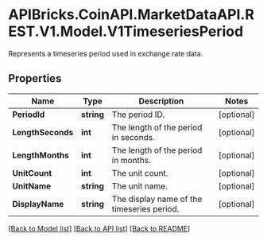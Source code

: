 # APIBricks.CoinAPI.MarketDataAPI.REST.V1.Model.V1TimeseriesPeriod
Represents a timeseries period used in exchange rate data.

## Properties

Name | Type | Description | Notes
------------ | ------------- | ------------- | -------------
**PeriodId** | **string** | The period ID. | [optional] 
**LengthSeconds** | **int** | The length of the period in seconds. | [optional] 
**LengthMonths** | **int** | The length of the period in months. | [optional] 
**UnitCount** | **int** | The unit count. | [optional] 
**UnitName** | **string** | The unit name. | [optional] 
**DisplayName** | **string** | The display name of the timeseries period. | [optional] 

[[Back to Model list]](../../README.md#documentation-for-models) [[Back to API list]](../../README.md#documentation-for-api-endpoints) [[Back to README]](../../README.md)

